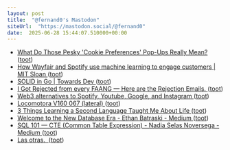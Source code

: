 ```yaml
---
layout: post
title:  "@fernand0's Mastodon"
siteUrl:  "https://mastodon.social/@fernand0"
date:  2025-06-28 15:44:07.510000+00:00
---
```

*  [What Do Those Pesky 'Cookie Preferences' Pop-Ups Really Mean? ](https://www.wired.com/story/what-do-cookie-preferences-pop-ups-mean/?ref=refin) ([toot](https://mastodon.social/@fernand0/114761757327653811))
*  [How Wayfair and Spotify use machine learning to engage customers \| MIT Sloan ](https://mitsloan.mit.edu/ideas-made-to-matter/how-wayfair-and-spotify-use-machine-learning-to-engage-customers?ref=refin) ([toot](https://mastodon.social/@fernand0/114761362413417261))
*  [SOLID in Go \| Towards Dev ](https://medium.com/@josueparra2892/golang-solid-principles-fd7bf513874) ([toot](https://mastodon.social/@fernand0/114760680743655173))
*  [I Got Rejected from every FAANG — Here are the Rejection Emails. ](https://medium.com/@sebastiancarlos/i-got-rejected-from-every-faang-here-are-the-rejection-emails-b0387b21b8e) ([toot](https://mastodon.social/@fernand0/114760609077088679))
*  [Web3 alternatives to Spotify, Youtube, Google, and Instagram ](https://flintlabs.medium.com/web3-alternatives-to-spotify-youtube-google-and-instagram-c84e1dbd6db) ([toot](https://mastodon.social/@fernand0/114760357556599959))
*  [Locomotora V160 067 (lateral) ](https://www.flickr.com/photos/fernand0/54616876726) ([toot](https://mastodon.social/@fernand0/114760255043307307))
*  [3 Things Learning a Second Language Taught Me About Life ](https://medium.com/@isabellamartin/3-things-learning-a-second-language-taught-me-about-life-96b1fd95dcb) ([toot](https://mastodon.social/@fernand0/114759966146449723))
*  [Welcome to the New Database Era - Ethan Batraski - Medium ](https://medium.com/@ethanjb/welcome-to-the-new-database-era-f4f8c8c407e) ([toot](https://mastodon.social/@fernand0/114758425683708451))
*  [SQL 101 — CTE (Common Table Expression) - Nadia Selas Noversega - Medium ](https://nadiaslnv.medium.com/sql-101-cte-common-table-expression-b6ccef99062) ([toot](https://mastodon.social/@fernand0/114756486135326517))
*  [Las otras.  ](https://avecesunafoto.wordpress.com/2025/06/27/las-otras) ([toot](https://mastodon.social/@fernand0/114756468378278085))
